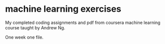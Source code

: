 machine learning exercises
====


My completed coding assignments and pdf from coursera machine learning course taught by Andrew Ng.

One week one file.
